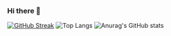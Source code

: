 ### Hi there 👋

<!--
**shahriararefin/shahriararefin** is a ✨ _special_ ✨ repository because its `README.md` (this file) appears on your GitHub profile.

Here are some ideas to get you started:

- 🔭 I’m currently working on ...
- 🌱 I’m currently learning ...
- 👯 I’m looking to collaborate on ...
- 🤔 I’m looking for help with ...
- 💬 Ask me about ...
- 📫 How to reach me: ...
- 😄 Pronouns: ...
- ⚡ Fun fact: ...

-->

[![GitHub Streak](https://streak-stats.demolab.com?user=shahriararefin&theme=horizon)](https://git.io/streak-stats)
![Top Langs](https://github-readme-stats.vercel.app/api/top-langs/?username=shahriararefin&layout=compact)
![Anurag's GitHub stats](https://github-readme-stats.vercel.app/api?username=shahriararefin&show_icons=true&theme=transparent)
